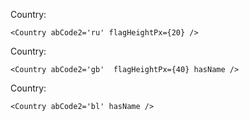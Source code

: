 Country:

    <Country abCode2='ru' flagHeightPx={20} />

Country:

    <Country abCode2='gb'  flagHeightPx={40} hasName />

Country:

    <Country abCode2='bl' hasName />
